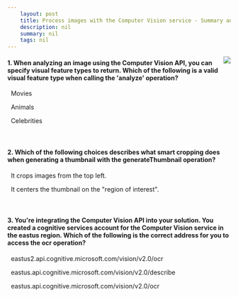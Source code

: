 ```yaml
---
    layout: post
    title: Process images with the Computer Vision service - Summary and knowledge check
    description: nil
    summary: nil
    tags: nil
---
```



 <a target="_blank" href="https://docs.microsoft.com/en-us/learn/modules/create-computer-vision-service-to-classify-images/7-summary/"><i class="fas fa-external-link-alt"></i> </a>
 <img align="right" src="https://docs.microsoft.com/en-us/learn/achievements/create-computer-vision-service-to-classify-images.svg">
####  1. When analyzing an image using the Computer Vision API, you can specify visual feature types to return.  Which of the following is a valid visual feature type when calling the 'analyze' operation?


<i class='far fa-square'></i> &nbsp;&nbsp;Movies

<i class='far fa-square'></i> &nbsp;&nbsp;Animals

<i class='fas fa-check-square' style='color: Dodgerblue;'></i> &nbsp;&nbsp;Celebrities
<br />
<br />
<br />

####  2. Which of the following choices describes what smart cropping does when generating a thumbnail with the generateThumbnail operation?


<i class='far fa-square'></i> &nbsp;&nbsp;It crops images from the top left.

<i class='fas fa-check-square' style='color: Dodgerblue;'></i> &nbsp;&nbsp;It centers the thumbnail on the "region of interest".
<br />
<br />
<br />

####  3. You're integrating the Computer Vision API into your solution. You created a cognitive services account for the Computer Vision service in the eastus region. Which of the following is the correct address for you to access the ocr operation?


<i class='far fa-square'></i> &nbsp;&nbsp;eastus2.api.cognitive.microsoft.com/vision/v2.0/ocr

<i class='far fa-square'></i> &nbsp;&nbsp;eastus.api.cognitive.microsoft.com/vision/v2.0/describe

<i class='fas fa-check-square' style='color: Dodgerblue;'></i> &nbsp;&nbsp;eastus.api.cognitive.microsoft.com/vision/v2.0/ocr
<br />
<br />
<br />
